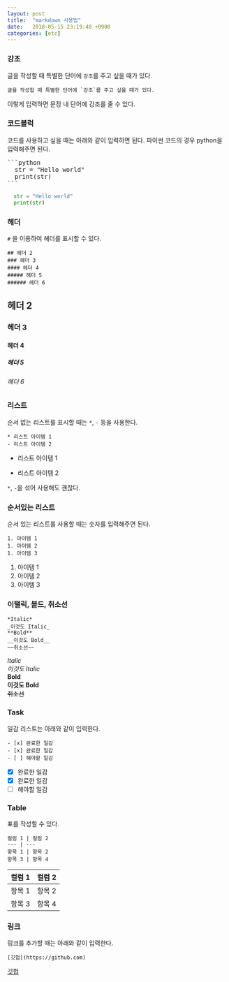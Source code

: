 ```yaml
---
layout: post
title:  "markdown 사용법"
date:   2018-05-15 23:19:48 +0900
categories: [etc]
---
```

### 강조
글을 작성할 때 특별한 단어에 `강조`를 주고 싶을 때가 있다. 
```
글을 작성할 때 특별한 단어에 `강조`를 주고 싶을 때가 있다.
```

이렇게 입력하면 문장 내 단어에 강조를 줄 수 있다.

### 코드블럭
코드를 사용하고 싶을 때는 아래와 같이 입력하면 된다.
파이썬 코드의 경우 python을 입력해주면 된다.
<pre>
```python
  str = "Hello world"
  print(str)
```
</pre>
```python
  str = "Hello world"
  print(str)
```

### 헤더
`#` 을 이용하여 헤더를 표시할 수 있다.
```
## 헤더 2
### 헤더 3
#### 헤더 4
##### 헤더 5
###### 헤더 6
```

## 헤더 2
### 헤더 3
#### 헤더 4
##### 헤더 5
###### 헤더 6

### 리스트
순서 없는 리스트를 표시할 때는 `*`, `-` 등을 사용한다.

```
* 리스트 아이템 1
- 리스트 아이템 2
```
* 리스트 아이템 1
- 리스트 아이템 2

`*`, `-`을 섞어 사용해도 괜찮다.

### 순서있는 리스트
순서 있는 리스트를 사용할 때는 숫자를 입력해주면 된다.
```
1. 아이템 1
1. 아이템 2
1. 아이템 3
```
1. 아이템 1
1. 아이템 2
1. 아이템 3

### 이탤릭, 볼드, 취소선
```
*Italic*
_이것도 Italic_
**Bold**
__이것도 Bold__
~~취소선~~
```
*Italic*<br/>
_이것도 Italic_<br/>
**Bold**<br/>
__이것도 Bold__<br/>
~~취소선~~<br/>

### Task
일감 리스트는 아래와 같이 입력한다.

```
- [x] 완료한 일감
- [x] 완료한 일감
- [ ] 해야할 일감
```
- [x] 완료한 일감
- [x] 완료한 일감
- [ ] 해야할 일감

### Table
표를 작성할 수 있다.
```
컬럼 1 | 컬럼 2
--- | ---
항목 1 | 항목 2
항목 3 | 항목 4
```

컬럼 1 | 컬럼 2
--- | ---
항목 1 | 항목 2
항목 3 | 항목 4

### 링크
링크를 추가할 때는 아래와 같이 입력한다.
```
[깃헙](https://github.com)
```

[깃헙](https://github.com)
